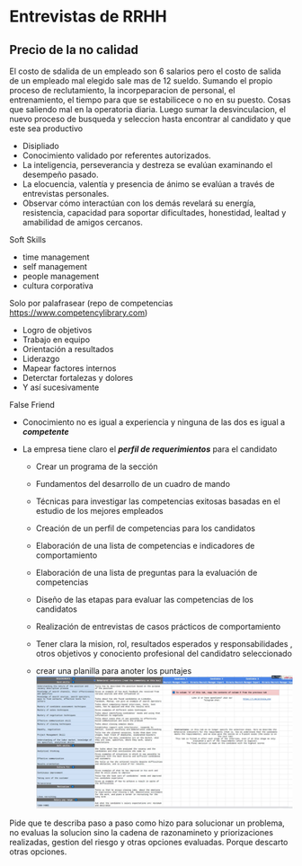 
# Entrevistas de RRHH

## Precio de la no calidad
El costo de sdalida de un empleado son 6 salarios pero el costo de salida de un empleado mal elegido sale mas de 12 sueldo. 
Sumando el propio proceso de reclutamiento, la incorpeparacion de personal, el entrenamiento, el tiempo para que se estabilicece o no en su puesto. Cosas que saliendo mal en la operatoria diaria.
Luego sumar la desvinculacion, el nuevo proceso de busqueda y seleccion hasta encontrar al candidato y que este sea productivo

- Disipliado
- Conocimiento validado por referentes autorizados.
- La inteligencia, perseverancia y destreza se evalúan examinando el desempeño pasado.
- La elocuencia, valentía y presencia de ánimo se evalúan a través de entrevistas personales.
- Observar cómo interactúan con los demás revelará su energía, resistencia, capacidad para soportar dificultades, honestidad, lealtad y amabilidad de amigos cercanos.

Soft Skills
- time management
- self management
- people management
- cultura corporativa

Solo por palafrasear (repo de competencias https://www.competencylibrary.com)
- Logro de objetivos
- Trabajo en equipo
- Orientación a resultados
- Liderazgo
- Mapear factores internos 
- Deterctar fortalezas y dolores
- Y así sucesivamente

False Friend
- Conocimiento no es igual a experiencia y ninguna de las dos es igual a ***competente***
- La empresa tiene claro el ***perfil de requerimientos*** para el candidato

    - Crear un programa de la sección
    - Fundamentos del desarrollo de un cuadro de mando
    - Técnicas para investigar las competencias exitosas basadas en el estudio de los mejores empleados
    - Creación de un perfil de competencias para los candidatos
    - Elaboración de una lista de competencias e indicadores de comportamiento
    - Elaboración de una lista de preguntas para la evaluación de competencias
    - Diseño de las etapas para evaluar las competencias de los candidatos
    - Realización de entrevistas de casos prácticos de comportamiento
 
    - Tener clara la mision, rol, resultados esperados y responsabilidades , otros objetivos y conociento profesional del candidatro seleccionado
    - crear una planilla para anoter los puntajes
![Alt text of the image](https://github.com/ChorchChorch/RRHH_Entrevistas/blob/main/PlanillaRequerimentos.jpg)

Pide que te describa paso a paso como hizo para solucionar un problema, no evaluas la solucion sino la cadena de razonamineto y priorizaciones realizadas, gestion del riesgo y otras opciones evaluadas. Porque descarto otras opciones.

